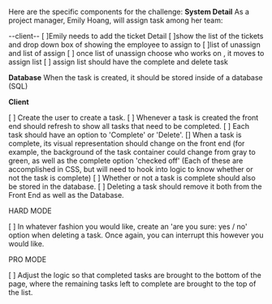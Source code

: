 Here are the specific components for the challenge:
**System Detail**
As a project manager, Emily Hoang, will assign task among her team:

--client--
[ ]Emily needs to add the ticket Detail
[ ]show the list of the tickets and drop down box of showing the employee to assign to
[ ]list of unassign and list of assign
[ ] once list of unassign choose who works on , it moves to assign list
[ ] assign list should have the complete and delete task


**Database**
When the task is created, it should be stored inside of a database (SQL)

**Client**

[ ] Create the user to create a task.
[ ] Whenever a task is created the front end should refresh to show all tasks that need to be completed.
[ ] Each task should have an option to 'Complete' or 'Delete'.
[] When a task is complete, its visual representation should change on the front end (for example, the background of the task container could change from gray to green, as well as the complete option 'checked off' (Each of these are accomplished in CSS, but will need to hook into logic to know whether or not the task is complete)
[ ] Whether or not a task is complete should also be stored in the database.
[ ] Deleting a task should remove it both from the Front End as well as the Database.


HARD MODE

[ ] In whatever fashion you would like, create an 'are you sure: yes / no' option when deleting a task. Once again, you can interrupt this however you would like.

PRO MODE

[ ] Adjust the logic so that completed tasks are brought to the bottom of the page, where the remaining tasks left to complete are brought to the top of the list.
